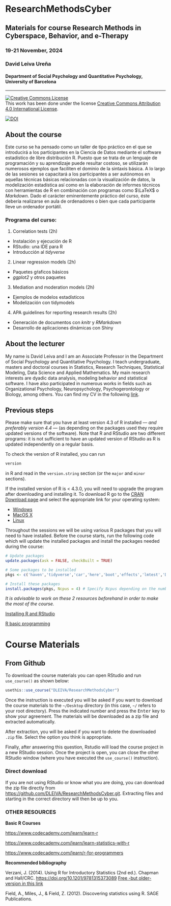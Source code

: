 # ResearchMethodsCyber
## Materials for course Research Methods in Cyberspace, Behavior, and e-Therapy

### 19-21 November, 2024

### David Leiva Ureña

#### Department of Social Psychology and Quantitative Psychology, University of Barcelona

---

<a rel="license" href="http://creativecommons.org/licenses/by/4.0/"><img alt="Creative Commons License" style="border-width:0" src="https://i.creativecommons.org/l/by/4.0/88x31.png" /></a><br />This work has been done under the license <a rel="license" href="http://creativecommons.org/licenses/by/4.0/">Creative Commons Attribution 4.0 International License</a>.

[![DOI](https://zenodo.org/badge/DOI/10.5281/zenodo.8152802.svg)](https://doi.org/10.5281/zenodo.8152802)

## About the course

Este curso se ha pensado como un taller de tipo práctico en el que se introducirá a los participantes en la Ciencia de Datos mediante el software estadístico de libre distribución R. Puesto que se trata de un lenguaje de programación y su aprendizaje puede resultar costoso, se utilizarán numerosos ejemplos que faciliten el dominio de la sintaxis básica. A lo largo de las sesiones se capacitará a los participantes a ser autónomos en aquellas técnicas básicas relacionadas con la visualización de datos, la modelización estadística así como en la elaboración de informes técnicos con herramientas de R en combinación con programas como $\LaTeX$ o *Markdown*. Dado el carácter eminentemente práctico del curso, éste debería realizarse en aula de ordenadores o bien que cada participante lleve un ordenador portátil.

### Programa del curso:

1. Correlation tests (2h)
 - Instalación y ejecución de R
 - RStudio: una IDE para R
 - Introducción al *tidyverse*

2. Linear regression models (2h)
 - Paquetes gŕaficos básicos 
 - *ggplot2* y otros paquetes

3. Mediation and moderation models (2h)
 - Ejemplos de modelos estadísticos
 - Modelización con tidymodels

4. APA guidelines for reporting research results (2h)
 - Generación de documentos con *knitr* y *RMarkdown*
 - Desarrollo de aplicaciones dinámicas con Shiny

## About the lecturer

My name is David Leiva and I am an Associate Professor in the Department of Social Psychology and Quantitative Psychology. I teach undergraduate, masters and doctoral courses in Statistics, Research Techniques, Statistical Modeling, Data Science and Applied Mathematics. My main research interests are dyadic data analysis, modeling behavior and statistical software. I have also participated in numerous works in fields such as Organizational Psychology, Neuropsychology, Psychogerontology or Biology, among others. You can find my CV in the following [link](https://github.com/DLEIVA/CV/blob/main/CV_DLU_2023.pdf).

## Previous steps

Please make sure that you have at least version 4.3 of R installed &mdash; *and preferably version 4.4* &mdash; (as depending on the packages used they require updated versions of the software). Note that R and RStudio are two different programs: it is not sufficient to have an updated version of RStudio as R is updated independently on a regular basis.

To check the version of R installed, you can run

```r
version
```

in R and read in the `version.string` section (or the `major` and `minor` sections).

If the installed version of R is < 4.3.0, you will need to upgrade the program after downloading and installing it. To download R go to the [CRAN Download page](https://cran.r-project.org/) and select the appropriate link for your operating system:

* [Windows](https://cran.r-project.org/bin/windows/)
* [MacOS X](https://cran.r-project.org/bin/macosx/)
* [Linux](https://cran.r-project.org/bin/linux/)

Throughout the sessions we will be using various R packages that you will need to have installed. Before the course starts, run the following code which will update the installed packages and install the packages needed during the course:

```r
# Update packages
update.packages(ask = FALSE, checkBuilt = TRUE)

# Some packages to be installed
pkgs <- c('haven','tidyverse','car','here','boot','effects','lmtest','DiagrammeR','interactions','compareGroups','apaTables','dslabs','ggthemes','ggrepel','ggstatsplot','patchwork')

# Install these packages
install.packages(pkgs, Ncpus = 4) # Specify Ncpus depending on the number of available CPUs
```

*It is advisable to work on these 2 resources beforehand in order to make the most of the course.*

[Installing R and RStudio](https://learnr-examples.shinyapps.io/ex-setup-r/)

[R basic programming](https://posit.cloud/learn/primers/1.2)

# Course Materials

## From Github

To download the course materials you can open RStudio and run `use_course()` as shown below:

```r
usethis::use_course("DLEIVA/ResearchMethodsCyber")
```

Once the instruction is executed you will be asked if you want to download the course materials to the `~/Desktop` directory (in this case, `~/` refers to your root directory). Press the indicated number and press the <kbd>Enter</kbd> key to show your agreement. The materials will be downloaded as a zip file and extracted automatically.

After extraction, you will be asked if you want to delete the downloaded `.zip` file. Select the option you think is appropriate.

Finally, after answering this question, Rstudio will load the course project in a new RStudio session. Once the project is open, you can close the other RStudio window (where you have executed the `use_course()` instruction).

### Direct download

If you are not using RStudio or know what you are doing, you can download the zip file directly from <https://github.com/DLEIVA/ResearchMethodsCyber.git>. Extracting files and starting in the correct directory will then be up to you.

### OTHER RESOURCES

**Basic R Courses**

https://www.codecademy.com/learn/learn-r

https://www.codecademy.com/learn/learn-statistics-with-r

https://www.codecademy.com/learn/r-for-programmers

**Recommended bibliography**

Verzani, J. (2014). Using R for Introductory Statistics (2nd ed.). Chapman and Hall/CRC. https://doi.org/10.1201/9781315373089 [Free -but older- version in this link](https://cran.r-project.org/doc/contrib/Verzani-SimpleR.pdf)

Field, A., Miles, J., & Field, Z. (2012). Discovering statistics using R. SAGE Publications.
